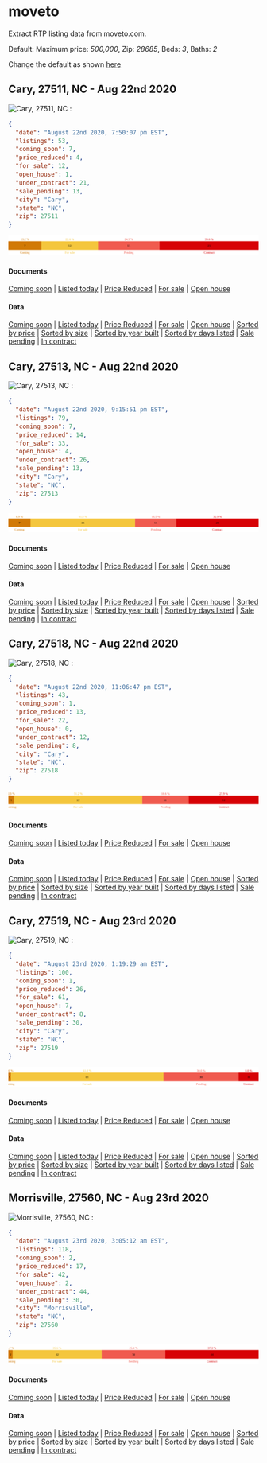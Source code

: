 # moveto
Extract RTP listing data from moveto.com.

  Default: Maximum price: _500,000_, Zip: _28685_, Beds: _3_, Baths: _2_ 

  Change the default as shown [here](https://github.com/xgirma/moveto/blob/master/HOWTO.md)
## Cary, 27511, NC - Aug 22nd 2020 
 
![Cary, 27511, NC :](https://github.com/xgirma/moveto/workflows/Cary,%2027511,%20NC%20:/badge.svg)

```json
{
  "date": "August 22nd 2020, 7:50:07 pm EST",
  "listings": 53,
  "coming_soon": 7,
  "price_reduced": 4,
  "for_sale": 12,
  "open_house": 1,
  "under_contract": 21,
  "sale_pending": 13,
  "city": "Cary",
  "state": "NC",
  "zip": 27511
}
```
![Cary, 27511, NC houses](https://github.com/xgirma/moveto/blob/master/data/27511/chart.svg)

#### Documents
[Coming soon](https://github.com/xgirma/moveto/blob/master/data/27511/coming_soon.md) | [Listed today](https://github.com/xgirma/moveto/blob/master/data/27511/listed_today.md) | [Price Reduced](https://github.com/xgirma/moveto/blob/master/data/27511/price_reduced.md) | [For sale](https://github.com/xgirma/moveto/blob/master/data/27511/for_sale.md) | [Open house](https://github.com/xgirma/moveto/blob/master/data/27511/open_house.md)
#### Data
[Coming soon](https://github.com/xgirma/moveto/blob/master/data/27511/coming_soon.csv) | [Listed today](https://github.com/xgirma/moveto/blob/master/data/27511/listed_today.csv) | [Price Reduced](https://github.com/xgirma/moveto/blob/master/data/27511/price_reduced.csv) | [For sale](https://github.com/xgirma/moveto/blob/master/data/27511/for_sale.csv) | [Open house](https://github.com/xgirma/moveto/blob/master/data/27511/open_house.csv) | [Sorted by price](https://github.com/xgirma/moveto/blob/master/data/27511/by_price.csv) | [Sorted by size](https://github.com/xgirma/moveto/blob/master/data/27511/by_size.csv) | [Sorted by year built](https://github.com/xgirma/moveto/blob/master/data/27511/by_year.csv) | [Sorted by days listed](https://github.com/xgirma/moveto/blob/master/data/27511/by_days.csv) | [Sale pending](https://github.com/xgirma/moveto/blob/master/data/27511/sale_pending.csv) | [In contract](https://github.com/xgirma/moveto/blob/master/data/27511/in_contract.csv)
## Cary, 27513, NC - Aug 22nd 2020 
 
![Cary, 27513, NC :](https://github.com/xgirma/moveto/workflows/Cary,%2027513,%20NC%20:/badge.svg)

```json
{
  "date": "August 22nd 2020, 9:15:51 pm EST",
  "listings": 79,
  "coming_soon": 7,
  "price_reduced": 14,
  "for_sale": 33,
  "open_house": 4,
  "under_contract": 26,
  "sale_pending": 13,
  "city": "Cary",
  "state": "NC",
  "zip": 27513
}
```
![Cary, 27513, NC houses](https://github.com/xgirma/moveto/blob/master/data/27513/chart.svg)

#### Documents
[Coming soon](https://github.com/xgirma/moveto/blob/master/data/27513/coming_soon.md) | [Listed today](https://github.com/xgirma/moveto/blob/master/data/27513/listed_today.md) | [Price Reduced](https://github.com/xgirma/moveto/blob/master/data/27513/price_reduced.md) | [For sale](https://github.com/xgirma/moveto/blob/master/data/27513/for_sale.md) | [Open house](https://github.com/xgirma/moveto/blob/master/data/27513/open_house.md)
#### Data
[Coming soon](https://github.com/xgirma/moveto/blob/master/data/27513/coming_soon.csv) | [Listed today](https://github.com/xgirma/moveto/blob/master/data/27513/listed_today.csv) | [Price Reduced](https://github.com/xgirma/moveto/blob/master/data/27513/price_reduced.csv) | [For sale](https://github.com/xgirma/moveto/blob/master/data/27513/for_sale.csv) | [Open house](https://github.com/xgirma/moveto/blob/master/data/27513/open_house.csv) | [Sorted by price](https://github.com/xgirma/moveto/blob/master/data/27513/by_price.csv) | [Sorted by size](https://github.com/xgirma/moveto/blob/master/data/27513/by_size.csv) | [Sorted by year built](https://github.com/xgirma/moveto/blob/master/data/27513/by_year.csv) | [Sorted by days listed](https://github.com/xgirma/moveto/blob/master/data/27513/by_days.csv) | [Sale pending](https://github.com/xgirma/moveto/blob/master/data/27513/sale_pending.csv) | [In contract](https://github.com/xgirma/moveto/blob/master/data/27513/in_contract.csv)
## Cary, 27518, NC - Aug 22nd 2020 
 
![Cary, 27518, NC :](https://github.com/xgirma/moveto/workflows/Cary,%2027518,%20NC%20:/badge.svg)

```json
{
  "date": "August 22nd 2020, 11:06:47 pm EST",
  "listings": 43,
  "coming_soon": 1,
  "price_reduced": 13,
  "for_sale": 22,
  "open_house": 0,
  "under_contract": 12,
  "sale_pending": 8,
  "city": "Cary",
  "state": "NC",
  "zip": 27518
}
```
![Cary, 27518, NC houses](https://github.com/xgirma/moveto/blob/master/data/27518/chart.svg)

#### Documents
[Coming soon](https://github.com/xgirma/moveto/blob/master/data/27518/coming_soon.md) | [Listed today](https://github.com/xgirma/moveto/blob/master/data/27518/listed_today.md) | [Price Reduced](https://github.com/xgirma/moveto/blob/master/data/27518/price_reduced.md) | [For sale](https://github.com/xgirma/moveto/blob/master/data/27518/for_sale.md) | [Open house](https://github.com/xgirma/moveto/blob/master/data/27518/open_house.md)
#### Data
[Coming soon](https://github.com/xgirma/moveto/blob/master/data/27518/coming_soon.csv) | [Listed today](https://github.com/xgirma/moveto/blob/master/data/27518/listed_today.csv) | [Price Reduced](https://github.com/xgirma/moveto/blob/master/data/27518/price_reduced.csv) | [For sale](https://github.com/xgirma/moveto/blob/master/data/27518/for_sale.csv) | [Open house](https://github.com/xgirma/moveto/blob/master/data/27518/open_house.csv) | [Sorted by price](https://github.com/xgirma/moveto/blob/master/data/27518/by_price.csv) | [Sorted by size](https://github.com/xgirma/moveto/blob/master/data/27518/by_size.csv) | [Sorted by year built](https://github.com/xgirma/moveto/blob/master/data/27518/by_year.csv) | [Sorted by days listed](https://github.com/xgirma/moveto/blob/master/data/27518/by_days.csv) | [Sale pending](https://github.com/xgirma/moveto/blob/master/data/27518/sale_pending.csv) | [In contract](https://github.com/xgirma/moveto/blob/master/data/27518/in_contract.csv)
## Cary, 27519, NC - Aug 23rd 2020 
 
![Cary, 27519, NC :](https://github.com/xgirma/moveto/workflows/Cary,%2027519,%20NC%20:/badge.svg)

```json
{
  "date": "August 23rd 2020, 1:19:29 am EST",
  "listings": 100,
  "coming_soon": 1,
  "price_reduced": 26,
  "for_sale": 61,
  "open_house": 7,
  "under_contract": 8,
  "sale_pending": 30,
  "city": "Cary",
  "state": "NC",
  "zip": 27519
}
```
![Cary, 27519, NC houses](https://github.com/xgirma/moveto/blob/master/data/27519/chart.svg)

#### Documents
[Coming soon](https://github.com/xgirma/moveto/blob/master/data/27519/coming_soon.md) | [Listed today](https://github.com/xgirma/moveto/blob/master/data/27519/listed_today.md) | [Price Reduced](https://github.com/xgirma/moveto/blob/master/data/27519/price_reduced.md) | [For sale](https://github.com/xgirma/moveto/blob/master/data/27519/for_sale.md) | [Open house](https://github.com/xgirma/moveto/blob/master/data/27519/open_house.md)
#### Data
[Coming soon](https://github.com/xgirma/moveto/blob/master/data/27519/coming_soon.csv) | [Listed today](https://github.com/xgirma/moveto/blob/master/data/27519/listed_today.csv) | [Price Reduced](https://github.com/xgirma/moveto/blob/master/data/27519/price_reduced.csv) | [For sale](https://github.com/xgirma/moveto/blob/master/data/27519/for_sale.csv) | [Open house](https://github.com/xgirma/moveto/blob/master/data/27519/open_house.csv) | [Sorted by price](https://github.com/xgirma/moveto/blob/master/data/27519/by_price.csv) | [Sorted by size](https://github.com/xgirma/moveto/blob/master/data/27519/by_size.csv) | [Sorted by year built](https://github.com/xgirma/moveto/blob/master/data/27519/by_year.csv) | [Sorted by days listed](https://github.com/xgirma/moveto/blob/master/data/27519/by_days.csv) | [Sale pending](https://github.com/xgirma/moveto/blob/master/data/27519/sale_pending.csv) | [In contract](https://github.com/xgirma/moveto/blob/master/data/27519/in_contract.csv)
## Morrisville, 27560, NC - Aug 23rd 2020 
 
![Morrisville, 27560, NC :](https://github.com/xgirma/moveto/workflows/Morrisville,%2027560,%20NC%20:/badge.svg)

```json
{
  "date": "August 23rd 2020, 3:05:12 am EST",
  "listings": 118,
  "coming_soon": 2,
  "price_reduced": 17,
  "for_sale": 42,
  "open_house": 2,
  "under_contract": 44,
  "sale_pending": 30,
  "city": "Morrisville",
  "state": "NC",
  "zip": 27560
}
```
![Morrisville, 27560, NC houses](https://github.com/xgirma/moveto/blob/master/data/27560/chart.svg)

#### Documents
[Coming soon](https://github.com/xgirma/moveto/blob/master/data/27560/coming_soon.md) | [Listed today](https://github.com/xgirma/moveto/blob/master/data/27560/listed_today.md) | [Price Reduced](https://github.com/xgirma/moveto/blob/master/data/27560/price_reduced.md) | [For sale](https://github.com/xgirma/moveto/blob/master/data/27560/for_sale.md) | [Open house](https://github.com/xgirma/moveto/blob/master/data/27560/open_house.md)
#### Data
[Coming soon](https://github.com/xgirma/moveto/blob/master/data/27560/coming_soon.csv) | [Listed today](https://github.com/xgirma/moveto/blob/master/data/27560/listed_today.csv) | [Price Reduced](https://github.com/xgirma/moveto/blob/master/data/27560/price_reduced.csv) | [For sale](https://github.com/xgirma/moveto/blob/master/data/27560/for_sale.csv) | [Open house](https://github.com/xgirma/moveto/blob/master/data/27560/open_house.csv) | [Sorted by price](https://github.com/xgirma/moveto/blob/master/data/27560/by_price.csv) | [Sorted by size](https://github.com/xgirma/moveto/blob/master/data/27560/by_size.csv) | [Sorted by year built](https://github.com/xgirma/moveto/blob/master/data/27560/by_year.csv) | [Sorted by days listed](https://github.com/xgirma/moveto/blob/master/data/27560/by_days.csv) | [Sale pending](https://github.com/xgirma/moveto/blob/master/data/27560/sale_pending.csv) | [In contract](https://github.com/xgirma/moveto/blob/master/data/27560/in_contract.csv)
